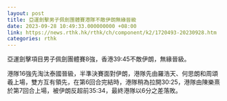 ```yaml
---
layout: post
title: 亞運劍擊男子佩劍團體賽港隊不敵伊朗無緣晉級
date: 2023-09-28 10:49:33.000000000 +08:00
link: https://news.rthk.hk/rthk/ch/component/k2/1720493-20230928.htm
categories: rthk
---
```


亞運劍擊項目男子佩劍團體賽8強，香港39:45不敵伊朗，無緣晉級。

港隊16強先淘汰泰國晉級，半準決賽面對伊朗，港隊先由羅浩天、何思朗和周頌羲上場，雙方互有領先，在第6回合完結時，港隊稍為拉開30:25，港隊由陳樂熹於第7回合上場，被伊朗反超前35:34，最終港隊以6分之差落敗。
